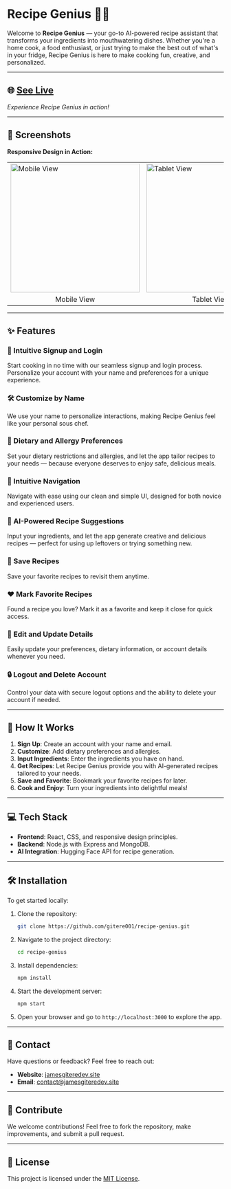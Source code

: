 # Recipe Genius 🍴✨

Welcome to **Recipe Genius** — your go-to AI-powered recipe assistant that transforms your ingredients into mouthwatering dishes. Whether you're a home cook, a food enthusiast, or just trying to make the best out of what's in your fridge, Recipe Genius is here to make cooking fun, creative, and personalized.

---

## 🌐 [See Live](#)
_Experience Recipe Genius in action!_

---

## 📸 Screenshots
**Responsive Design in Action:**

<table>
  <tr>
    <td><img src="screenshots/mobile-view.png" alt="Mobile View" width="300"/></td>
    <td><img src="screenshots/tablet-view.png" alt="Tablet View" width="300"/></td>
    <td><img src="screenshots/desktop-view.png" alt="Desktop View" width="300"/></td>
  </tr>
  <tr>
    <td align="center">Mobile View</td>
    <td align="center">Tablet View</td>
    <td align="center">Desktop View</td>
  </tr>
</table>

---

## ✨ Features

### 🌟 Intuitive Signup and Login
Start cooking in no time with our seamless signup and login process. Personalize your account with your name and preferences for a unique experience.

### 🛠️ Customize by Name
We use your name to personalize interactions, making Recipe Genius feel like your personal sous chef.

### 🥗 Dietary and Allergy Preferences
Set your dietary restrictions and allergies, and let the app tailor recipes to your needs — because everyone deserves to enjoy safe, delicious meals.

### 🚀 Intuitive Navigation
Navigate with ease using our clean and simple UI, designed for both novice and experienced users.

### 🤖 AI-Powered Recipe Suggestions
Input your ingredients, and let the app generate creative and delicious recipes — perfect for using up leftovers or trying something new.

### 💾 Save Recipes
Save your favorite recipes to revisit them anytime.

### ❤️ Mark Favorite Recipes
Found a recipe you love? Mark it as a favorite and keep it close for quick access.

### 🔄 Edit and Update Details
Easily update your preferences, dietary information, or account details whenever you need.

### 🔒 Logout and Delete Account
Control your data with secure logout options and the ability to delete your account if needed.

---

## 📖 How It Works
1. **Sign Up**: Create an account with your name and email.
2. **Customize**: Add dietary preferences and allergies.
3. **Input Ingredients**: Enter the ingredients you have on hand.
4. **Get Recipes**: Let Recipe Genius provide you with AI-generated recipes tailored to your needs.
5. **Save and Favorite**: Bookmark your favorite recipes for later.
6. **Cook and Enjoy**: Turn your ingredients into delightful meals!

---

## 💻 Tech Stack
- **Frontend**: React, CSS, and responsive design principles.
- **Backend**: Node.js with Express and MongoDB.
- **AI Integration**: Hugging Face API for recipe generation.

---

## 🛠️ Installation
To get started locally:

1. Clone the repository:
   ```bash
   git clone https://github.com/gitere001/recipe-genius.git
   ```
2. Navigate to the project directory:
   ```bash
   cd recipe-genius
   ```
3. Install dependencies:
   ```bash
   npm install
   ```
4. Start the development server:
   ```bash
   npm start
   ```
5. Open your browser and go to `http://localhost:3000` to explore the app.

---

## 📧 Contact
Have questions or feedback? Feel free to reach out:
- **Website**: [jamesgiteredev.site](https://jamesgiteredev.site)
- **Email**: [contact@jamesgiteredev.site](mailto:contact@jamesgiteredev.site)

---

## 🌟 Contribute
We welcome contributions! Feel free to fork the repository, make improvements, and submit a pull request.

---

## 📜 License
This project is licensed under the [MIT License](LICENSE).
